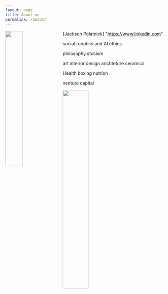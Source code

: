 ```yaml
---
layout: page
title: About me
permalink: /about/
---
```


<img style="float: left; margin: 0px 15px 15px 0px;" src="{{site.imgurl}}/Screen Shot 2020-06-29 at 5.54.24 PM.png" width="33%" />

[Jackson Polatnick] "https://www.linkedin.com"

social robotics and AI ethics

philosophy
stocism


art
interior design
arichteture
ceramics

Health
boxing
nutrion


venture capital


<img style="float: center; margin: 0px 15px 15px 0px;" src="{{site.imgurl}}/sig.PNG" width="40%" />
